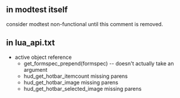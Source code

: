 in modtest itself
-----------------

consider modtest non-functional until this comment is removed.


in lua_api.txt
--------------

* active object reference
  * get_formspec_prepend(formspec) -- doesn't actually take an argument
  * hud_get_hotbar_itemcount missing parens
  * hud_get_hotbar_image missing parens
  * hud_get_hotbar_selected_image missing parens
